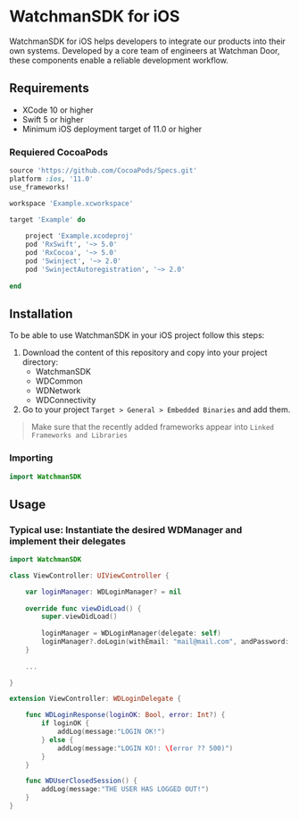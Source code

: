 # WatchmanSDK for iOS
WatchmanSDK for iOS helps developers to integrate our products into their own systems. Developed by a core team of engineers at Watchman Door, these components enable a reliable development workflow.

## Requirements
* XCode 10 or higher
* Swift 5 or higher
* Minimum iOS deployment target of 11.0 or higher

### Requiered CocoaPods

```ruby
source 'https://github.com/CocoaPods/Specs.git'
platform :ios, '11.0'
use_frameworks!

workspace 'Example.xcworkspace' 

target 'Example' do
    
    project 'Example.xcodeproj'
    pod 'RxSwift', '~> 5.0'
    pod 'RxCocoa', '~> 5.0'
    pod 'Swinject', '~> 2.0'
    pod 'SwinjectAutoregistration', '~> 2.0'
    
end
```

## Installation
To be able to use WatchmanSDK in your iOS project follow this steps:
1. Download the content of this repository and copy into your project directory:
    * WatchmanSDK
    * WDCommon
    * WDNetwork
    * WDConnectivity
1. Go to your project `Target > General > Embedded Binaries` and add them.
> Make sure that the recently added frameworks appear into `Linked Frameworks and Libraries`

### Importing
```swift
import WatchmanSDK
```

## Usage
### Typical use: Instantiate the desired WDManager and implement their delegates
```swift
import WatchmanSDK

class ViewController: UIViewController {

    var loginManager: WDLoginManager? = nil
    
    override func viewDidLoad() {
        super.viewDidLoad()
        
        loginManager = WDLoginManager(delegate: self)
        loginManager?.doLogin(withEmail: "mail@mail.com", andPassword: "Password")
    }
    
    ...

}

extension ViewController: WDLoginDelegate {

    func WDLoginResponse(loginOK: Bool, error: Int?) {
        if loginOK {
            addLog(message:"LOGIN OK!")
        } else {
            addLog(message:"LOGIN KO!: \(error ?? 500)")
        }
    }

    func WDUserClosedSession() {
        addLog(message:"THE USER HAS LOGGED OUT!")
    }
}
```
